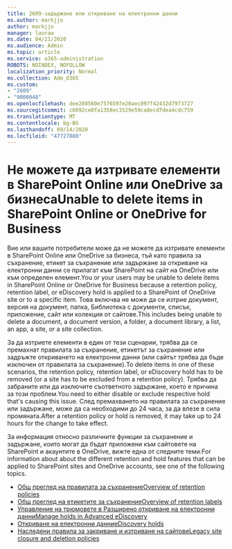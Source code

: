 ```yaml
---
title: 2609-задържане или откриване на електронни данни
ms.author: markjjo
author: markjjo
manager: lauraw
ms.date: 04/21/2020
ms.audience: Admin
ms.topic: article
ms.service: o365-administration
ROBOTS: NOINDEX, NOFOLLOW
localization_priority: Normal
ms.collection: Adm_O365
ms.custom:
- "2609"
- "9000048"
ms.openlocfilehash: dee208560e7576597e20aec897f42432d7973727
ms.sourcegitcommit: c6692ce0fa1358ec3529e59ca0ecdfdea4cdc759
ms.translationtype: MT
ms.contentlocale: bg-BG
ms.lasthandoff: 09/14/2020
ms.locfileid: "47727880"
---
```

# <a name="unable-to-delete-items-in-sharepoint-online-or-onedrive-for-business"></a><span data-ttu-id="80d1e-102">Не можете да изтривате елементи в SharePoint Online или OneDrive за бизнеса</span><span class="sxs-lookup"><span data-stu-id="80d1e-102">Unable to delete items in SharePoint Online or OneDrive for Business</span></span>

<span data-ttu-id="80d1e-103">Вие или вашите потребители може да не можете да изтривате елементи в SharePoint Online или OneDrive за бизнеса, тъй като правила за съхранение, етикет за съхранение или задържане за откриване на електронни данни се прилагат към SharePoint на сайт на OneDrive или към определен елемент.</span><span class="sxs-lookup"><span data-stu-id="80d1e-103">You or your users may be unable to delete items in SharePoint Online or OneDrive for Business because a retention policy, retention label, or eDiscovery hold is applied to a SharePoint of OneDrive site or to a specific item.</span></span> <span data-ttu-id="80d1e-104">Това включва не може да се изтрие документ, версия на документ, папка, Библиотека с документи, списък, приложение, сайт или колекция от сайтове.</span><span class="sxs-lookup"><span data-stu-id="80d1e-104">This includes being unable to delete a document, a document version, a folder, a document library, a list, an app, a site, or a site collection.</span></span> 

<span data-ttu-id="80d1e-105">За да изтриете елементи в един от тези сценарии, трябва да се премахнат правилата за съхранение, етикетът за съхранение или задръжте откриването на електронни данни (или сайтът трябва да бъде изключен от правилата за съхранение).</span><span class="sxs-lookup"><span data-stu-id="80d1e-105">To delete items in one of these scenarios, the retention policy, retention label, or eDiscovery hold has to be removed (or a site has to be excluded from a retention policy).</span></span> <span data-ttu-id="80d1e-106">Трябва да забраните или да изключите съответното задържане, което е причина за този проблем.</span><span class="sxs-lookup"><span data-stu-id="80d1e-106">You need to either disable or exclude respective hold that's causing this issue.</span></span> <span data-ttu-id="80d1e-107">След премахването на правилата за съхранение или задържане, може да са необходими до 24 часа, за да влезе в сила промяната.</span><span class="sxs-lookup"><span data-stu-id="80d1e-107">After a retention policy or hold is removed, it may take up to 24 hours for the change to take effect.</span></span> 

<span data-ttu-id="80d1e-108">За информация относно различните функции за съхранение и задържане, които могат да бъдат приложени към сайтовете на SharePoint и акаунтите в OneDrive, вижте една от следните теми:</span><span class="sxs-lookup"><span data-stu-id="80d1e-108">For information about about the different retention and hold features that can be applied to SharePoint sites and OneDrive accounts, see one of the following topics.</span></span>

- [<span data-ttu-id="80d1e-109">Общ преглед на правилата за съхранение</span><span class="sxs-lookup"><span data-stu-id="80d1e-109">Overview of retention policies</span></span>](https://docs.microsoft.com/microsoft-365/compliance/retention-policies)
- [<span data-ttu-id="80d1e-110">Общ преглед на етикетите за съхранение</span><span class="sxs-lookup"><span data-stu-id="80d1e-110">Overview of retention labels</span></span>](https://docs.microsoft.com/microsoft-365/compliance/labels)
- [<span data-ttu-id="80d1e-111">Управление на трюмовете в Разширено откриване на електронни данни</span><span class="sxs-lookup"><span data-stu-id="80d1e-111">Manage holds in Advanced eDiscovery</span></span>](https://docs.microsoft.com/microsoft-365/compliance/managing-holds)
- [<span data-ttu-id="80d1e-112">Откриване на електронни данни</span><span class="sxs-lookup"><span data-stu-id="80d1e-112">eDiscovery holds</span></span>](https://docs.microsoft.com/microsoft-365/compliance/ediscovery-cases#step-4-place-content-locations-on-hold)
- [<span data-ttu-id="80d1e-113">Наследени правила за закриване и изтриване на сайтове</span><span class="sxs-lookup"><span data-stu-id="80d1e-113">Legacy site closure and deletion policies</span></span>](https://support.office.com/article/Use-policies-for-site-closure-and-deletion-A8280D82-27FD-48C5-9ADF-8A5431208BA5)